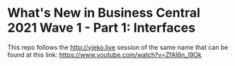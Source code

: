 # What's New in Business Central 2021 Wave 1 - Part 1: Interfaces

This repo follows the http://vjeko.live session of the same name that can be found at this link: https://www.youtube.com/watch?v=ZfAI6n_I9Ok
